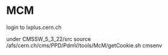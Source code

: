 # MCM 

login to lxplus.cern.ch

under CMSSW_5_3_22/src
source /afs/cern.ch/cms/PPD/PdmV/tools/McM/getCookie.sh
cmsenv



